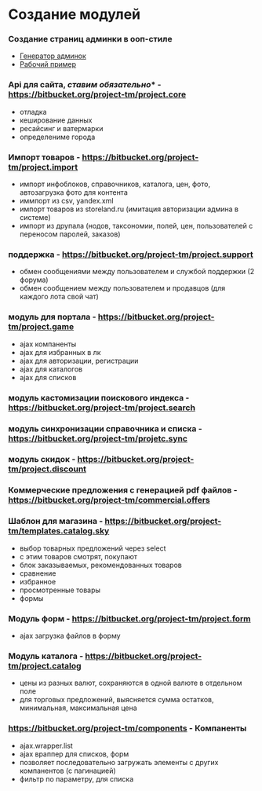 Создание модулей
================

### Создание страниц админки в ооп-стиле
- [Генератор админок](https://github.com/DigitalWand/digitalwand.admin_helper)
- [Рабочий пример](https://github.com/niksamokhvalov/demo.adminhelper)

### Api для сайта, ***ставим обязательно**** - https://bitbucket.org/project-tm/project.core
- отладка
- кеширование данных
- ресайсинг и ватермарки
- определениме города

### Импорт товаров - https://bitbucket.org/project-tm/project.import
- импорт инфоблоков, справочников, каталога, цен, фото, автозагрузка фото для контента
- иммпорт из csv, yandex.xml
- импорт товаров из storeland.ru (имитация авторизации админа в системе)
- импорт из друпала (нодов, таксономии, полей, цен, пользователей с переносом паролей, заказов)

### поддержка - https://bitbucket.org/project-tm/project.support
- обмен сообщениями между пользователем и службой поддержки (2 форума)
- обмен сообщением между пользователем и продавцов (для каждого лота свой чат)

### модуль для портала - https://bitbucket.org/project-tm/project.game
- ajax компаненты
- ajax для избранных в лк
- ajax для авторизации, регистрации
- ajax для каталогов
- ajax для списков

### модуль кастомизации поискового индекса - https://bitbucket.org/project-tm/project.search
### модуль синхронизации справочника и списка - https://bitbucket.org/project-tm/projetc.sync
### модуль скидок - https://bitbucket.org/project-tm/project.discount
### Коммерческие предложения с генерацией pdf файлов - https://bitbucket.org/project-tm/commercial.offers

### Шаблон для магазина - https://bitbucket.org/project-tm/templates.catalog.sky
- выбор товарных предложений через select
- c этим товаров смотрят, покупают
- блок заказываемых, рекомендованных товаров
- сравнение
- избранное
- просмотренные товары
- формы

### Модуль форм - https://bitbucket.org/project-tm/project.form
- ajax загрузка файлов в форму

### Модуль каталога - https://bitbucket.org/project-tm/project.catalog
- цены из разных валют, сохраняются в одной валюте в отдельном поле
- для торговых предложений, выясняется сумма остатков, минимальная, максимальная цена

### https://bitbucket.org/project-tm/components - Компаненты
- ajax.wrapper.list
- ajax враппер для списков, форм
- позволяет последовательно загружать элементы с других компанентов (с пагинацией)
- фильтр по параметру, для списка
